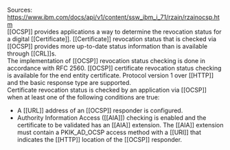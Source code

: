 Sources:
https://www.ibm.com/docs/api/v1/content/ssw_ibm_i_71/rzain/rzainocsp.htm
\
[[OCSP]] provides applications a way to determine the revocation status for a digital [[Certificate]]. [[Certificate]] revocation status that is checked via [[OCSP]] provides more up-to-date status information than is available through [[CRL]]s.
\
The implementation of [[OCSP]] revocation status checking is done in accordance with RFC 2560. [[OCSP]] certificate revocation status checking is available for the end entity certificate. Protocol version 1 over [[HTTP]] and the basic response type are supported.
\
Certificate revocation status is checked by an application via [[OCSP]] when at least one of the following conditions are true:

-   A [[URL]] address of an [[OCSP]] responder is configured.
-   Authority Information Access ([[AIA]]) checking is enabled and the certificate to be validated has an [[AIA]] extension. The [[AIA]] extension must contain a PKIK_AD_OCSP access method with a [[URI]] that indicates the [[HTTP]] location of the [[OCSP]] responder.
